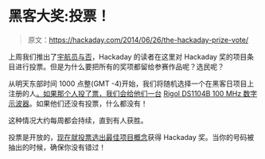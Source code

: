 # 黑客大奖:投票！

> 原文：<https://hackaday.com/2014/06/26/the-hackaday-prize-vote/>

上周我们推出了[宇航员与否](http://hackaday.com/2014/06/19/astronaut-or-not-your-vote-matters/)，Hackaday 的读者在这里对 Hackaday 奖的项目条目进行投票。但是为什么要把所有的奖项都留给参赛作品呢？选民呢？

从明天东部时间 1000 点整(GMT -4)开始，我们将随机选择一个在黑客日项目上注册的人[。如果那个人投了票，我们会给他们一台](http://hackaday.io/) [Rigol DS1104B 100 MHz 数字示波器](http://www.rigolna.com/products/digital-oscilloscopes/ds1000b/ds1104b/)。如果他们还没有投票，什么都没有！

这种情况大约每周都会持续，直到有人获胜。

投票是开放的，[现在就投票选出最佳项目概念](http://hackaday.io/prize/vote)获得 Hackaday 奖。当你的号码被抽出的时候，确保你没有错过！